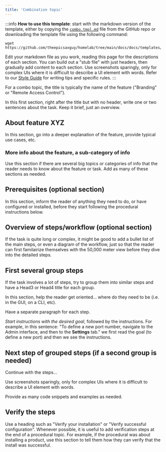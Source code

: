 ```yaml
---
title: 'Combination topic'
---
```


:::info **How to use this template**: start with the markdown version of the template, either by copying the
[`combo.tmpl.md`](https://github.com/theepicsaxguy/homelab/tree/main/docs/docs/templates) file from the GitHub repo or
downloading the template file using the following command:

```
wget https://github.com/theepicsaxguy/homelab/tree/main/docs/docs/templates/combo.tmpl.md
```

Edit your markdown file as you work, reading this page for the descriptions of each section. You can build out a "stub
file" with just headers, then gradually add content to each section. Use screenshots sparingly, only for complex UIs
where it is difficult to describe a UI element with words. Refer to our [Style Guide](../style-guide.mdx) for writing
tips and specific rules. :::

For a combo topic, the title is typically the name of the feature ("Branding" or "Remote Access Control").

In this first section, right after the title but with no header, write one or two sentences about the task. Keep it
brief, just an overview.

## About feature XYZ

In this section, go into a deeper explanation of the feature, provide typical use cases, etc.

### More info about the feature, a sub-category of info

Use this section if there are several big topics or categories of info that the reader needs to know about the feature
or task. Add as many of these sections as needed.

## Prerequisites (optional section)

In this section, inform the reader of anything they need to do, or have configured or installed, before they start
following the procedural instructions below.

## Overview of steps/workflow (optional section)

If the task is quite long or complex, it might be good to add a bullet list of the main steps, or even a diagram of the
workflow, just so that the reader can first familairize themselves with the 50,000 meter view before they dive into the
detailed steps.

## First several group steps

If the task involves a lot of steps, try to group them into similar steps and have a Head3 or Head4 title for each
group.

In this section, help the reader get oriented... where do they need to be (i.e. in the GUI, on a CLI, etc).

Have a separate paragraph for each step.

_Start instructions with the desired goal_, followed by the instructions. For example, in this sentence: "To define a
new port number, navigate to the Admin interface, and then to the **Settings** tab." we first read the goal (to define a
new port) and then we see the instructions.

## Next step of grouped steps (if a second group is needed)

Continue with the steps...

Use screenshots sparingly, only for complex UIs where it is difficult to describe a UI element with words.

Provide as many code snippets and examples as needed.

## Verify the steps

Use a heading such as "Verify your installation" or "Verify successful configuration". Whenever possible, it is useful
to add verification steps at the end of a procedural topic. For example, if the procedural was about installing a
product, use this section to tell them how they can verify that the install was successful.
